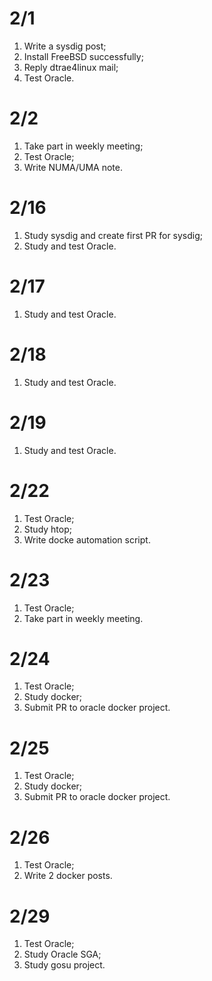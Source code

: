 # 2/1
1. Write a sysdig post;
2. Install FreeBSD successfully;
3. Reply dtrae4linux mail;
4. Test Oracle.  

# 2/2
1. Take part in weekly meeting;
2. Test Oracle;
3. Write NUMA/UMA note.

# 2/16
1. Study sysdig and create first PR for sysdig;
2. Study and test Oracle.

# 2/17
1. Study and test Oracle.

# 2/18
1. Study and test Oracle.

# 2/19
1. Study and test Oracle.  

# 2/22
1. Test Oracle;
2. Study htop;
3. Write docke automation script.

# 2/23
1. Test Oracle;
2. Take part in weekly meeting.

# 2/24
1. Test Oracle;
2. Study docker;
3. Submit PR to oracle docker project.

# 2/25
1. Test Oracle;
2. Study docker;
3. Submit PR to oracle docker project.

# 2/26
1. Test Oracle;
2. Write 2 docker posts.  

# 2/29
1. Test Oracle;
2. Study Oracle SGA;
3. Study gosu project.
